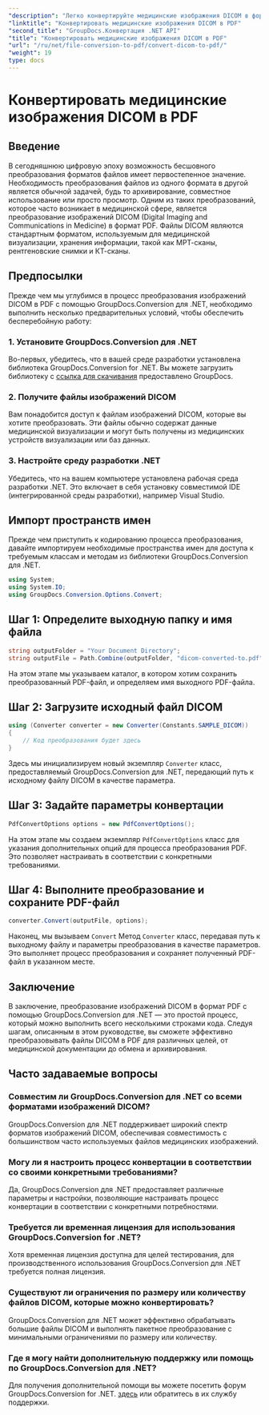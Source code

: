 ```yaml
---
"description": "Легко конвертируйте медицинские изображения DICOM в формат PDF с помощью GroupDocs.Conversion для .NET. Гибкое, эффективное и настраиваемое решение для конвертации."
"linktitle": "Конвертировать медицинские изображения DICOM в PDF"
"second_title": "GroupDocs.Конвертация .NET API"
"title": "Конвертировать медицинские изображения DICOM в PDF"
"url": "/ru/net/file-conversion-to-pdf/convert-dicom-to-pdf/"
"weight": 19
type: docs
---
```

# Конвертировать медицинские изображения DICOM в PDF

## Введение
В сегодняшнюю цифровую эпоху возможность бесшовного преобразования форматов файлов имеет первостепенное значение. Необходимость преобразования файлов из одного формата в другой является обычной задачей, будь то архивирование, совместное использование или просто просмотр. Одним из таких преобразований, которое часто возникает в медицинской сфере, является преобразование изображений DICOM (Digital Imaging and Communications in Medicine) в формат PDF. Файлы DICOM являются стандартным форматом, используемым для медицинской визуализации, хранения информации, такой как МРТ-сканы, рентгеновские снимки и КТ-сканы.
## Предпосылки
Прежде чем мы углубимся в процесс преобразования изображений DICOM в PDF с помощью GroupDocs.Conversion для .NET, необходимо выполнить несколько предварительных условий, чтобы обеспечить бесперебойную работу:
### 1. Установите GroupDocs.Conversion для .NET
Во-первых, убедитесь, что в вашей среде разработки установлена библиотека GroupDocs.Conversion for .NET. Вы можете загрузить библиотеку с [ссылка для скачивания](https://releases.groupdocs.com/conversion/net/) предоставлено GroupDocs.
### 2. Получите файлы изображений DICOM
Вам понадобится доступ к файлам изображений DICOM, которые вы хотите преобразовать. Эти файлы обычно содержат данные медицинской визуализации и могут быть получены из медицинских устройств визуализации или баз данных.
### 3. Настройте среду разработки .NET
Убедитесь, что на вашем компьютере установлена рабочая среда разработки .NET. Это включает в себя установку совместимой IDE (интегрированной среды разработки), например Visual Studio.

## Импорт пространств имен
Прежде чем приступить к кодированию процесса преобразования, давайте импортируем необходимые пространства имен для доступа к требуемым классам и методам из библиотеки GroupDocs.Conversion для .NET.
```csharp
using System;
using System.IO;
using GroupDocs.Conversion.Options.Convert;
```
## Шаг 1: Определите выходную папку и имя файла
```csharp
string outputFolder = "Your Document Directory";
string outputFile = Path.Combine(outputFolder, "dicom-converted-to.pdf");
```
На этом этапе мы указываем каталог, в котором хотим сохранить преобразованный PDF-файл, и определяем имя выходного PDF-файла.
## Шаг 2: Загрузите исходный файл DICOM
```csharp
using (Converter converter = new Converter(Constants.SAMPLE_DICOM))
{
    // Код преобразования будет здесь
}
```
Здесь мы инициализируем новый экземпляр `Converter` класс, предоставляемый GroupDocs.Conversion для .NET, передающий путь к исходному файлу DICOM в качестве параметра.
## Шаг 3: Задайте параметры конвертации
```csharp
PdfConvertOptions options = new PdfConvertOptions();
```
На этом этапе мы создаем экземпляр `PdfConvertOptions` класс для указания дополнительных опций для процесса преобразования PDF. Это позволяет настраивать в соответствии с конкретными требованиями.
## Шаг 4: Выполните преобразование и сохраните PDF-файл
```csharp
converter.Convert(outputFile, options);
```
Наконец, мы вызываем `Convert` Метод `Converter` класс, передавая путь к выходному файлу и параметры преобразования в качестве параметров. Это выполняет процесс преобразования и сохраняет полученный PDF-файл в указанном месте.

## Заключение
В заключение, преобразование изображений DICOM в формат PDF с помощью GroupDocs.Conversion для .NET — это простой процесс, который можно выполнить всего несколькими строками кода. Следуя шагам, описанным в этом руководстве, вы сможете эффективно преобразовывать файлы DICOM в PDF для различных целей, от медицинской документации до обмена и архивирования.
## Часто задаваемые вопросы
### Совместим ли GroupDocs.Conversion для .NET со всеми форматами изображений DICOM?
GroupDocs.Conversion для .NET поддерживает широкий спектр форматов изображений DICOM, обеспечивая совместимость с большинством часто используемых файлов медицинских изображений.
### Могу ли я настроить процесс конвертации в соответствии со своими конкретными требованиями?
Да, GroupDocs.Conversion для .NET предоставляет различные параметры и настройки, позволяющие настраивать процесс конвертации в соответствии с конкретными потребностями.
### Требуется ли временная лицензия для использования GroupDocs.Conversion for .NET?
Хотя временная лицензия доступна для целей тестирования, для производственного использования GroupDocs.Conversion для .NET требуется полная лицензия.
### Существуют ли ограничения по размеру или количеству файлов DICOM, которые можно конвертировать?
GroupDocs.Conversion для .NET может эффективно обрабатывать большие файлы DICOM и выполнять пакетное преобразование с минимальными ограничениями по размеру или количеству.
### Где я могу найти дополнительную поддержку или помощь по GroupDocs.Conversion для .NET?
Для получения дополнительной помощи вы можете посетить форум GroupDocs.Conversion for .NET. [здесь](https://forum.groupdocs.com/c/conversion/11) или обратитесь в их службу поддержки.